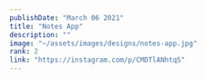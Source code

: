 ```yaml
---
publishDate: "March 06 2021"
title: "Notes App"
description: ""
image: "~/assets/images/designs/notes-app.jpg"
rank: 2
link: "https://instagram.com/p/CMDTlANhtqS"
---
```

